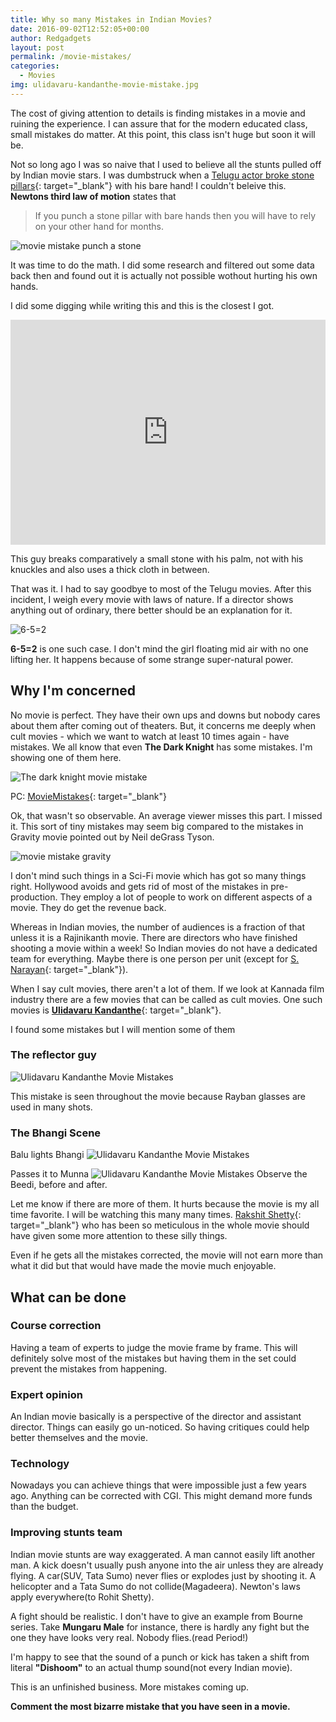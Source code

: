 ```yaml
---
title: Why so many Mistakes in Indian Movies?
date: 2016-09-02T12:52:05+00:00
author: Redgadgets
layout: post
permalink: /movie-mistakes/
categories:
  - Movies
img: ulidavaru-kandanthe-movie-mistake.jpg
---
```


The cost of giving attention to details is finding mistakes in a movie and ruining the experience. I can assure that for the modern educated class, small mistakes do matter. At this point, this class isn't huge but soon it will be.

Not so long ago I was so naive that I used to believe all the stunts pulled off by Indian movie stars. I was dumbstruck when a [Telugu actor broke stone pillars](https://youtu.be/EmJQABJ7sUk?t=282){: target="_blank"} with his bare hand! I couldn't beleive this. **Newtons third law of motion** states that 

> If you punch a stone pillar with bare hands then you will have to rely on your other hand for months.

![movie mistake punch a stone](/images/newtons-third-law-punch.jpg)

It was time to do the math. I did some research and filtered out some data back then and found out it is actually not possible wothout hurting his own hands. 

I did some digging while writing this and this is the closest I got.

<iframe width="100%" height="360" src="https://www.youtube.com/embed/6gV3RctrdjM" frameborder="0" allowfullscreen></iframe>

This guy breaks comparatively a small stone with his palm, not with his knuckles and also uses a thick cloth in between.

That was it. I had to say goodbye to most of the Telugu movies. After this incident, I weigh every movie with laws of nature. If a director shows anything out of ordinary, there better should be an explanation for it.

![6-5=2](/images/6-5=2.jpg)

**6-5=2** is one such case. I don't mind the girl floating mid air with no one lifting her. It happens because of some strange super-natural power.


## Why I'm concerned

No movie is perfect. They have their own ups and downs but nobody cares about them after coming out of theaters. But, it concerns me deeply when cult movies - which we want to watch at least 10 times again - have mistakes. We all know that even **The Dark Knight** has some mistakes. I'm showing one of them here.

![The dark knight movie mistake](/images/the-dark-knight-mistake.jpg)

PC: [MovieMistakes](http://www.moviemistakes.com/){: target="_blank"}

Ok, that wasn't so observable. An average viewer misses this part. I missed it. This sort of tiny mistakes may seem big compared to the mistakes in Gravity movie pointed out by Neil deGrass Tyson.

![movie mistake gravity](/images/movie-mistake-gravity-ullocks-Hair.jpg)

I don't mind such things in a Sci-Fi movie which has got so many things right. Hollywood avoids and gets rid of most of the mistakes in pre-production. They employ a lot of people to work on different aspects of a movie. They do get the revenue back. 

Whereas in Indian movies, the number of audiences is a fraction of that unless it is a Rajinikanth movie. There are directors who have finished shooting a movie within a week! So Indian movies do not have a dedicated team for everything. Maybe there is one person per unit (except for [S. Narayan](https://www.youtube.com/watch?v=NOrpPGh2IQo){: target="_blank"}).

When I say cult movies, there aren't a lot of them. If we look at Kannada film industry there are a few movies that can be called as cult movies. One such movies is [**Ulidavaru Kandanthe**](http://www.imdb.com/title/tt3394420/){: target="_blank"}.

I found some mistakes but I will mention some of them

### The reflector guy
![Ulidavaru Kandanthe Movie Mistakes](/images/ulidavaru-kandanthe-movie-mistake.jpg)

This mistake is seen throughout the movie because Rayban glasses are used in many shots.
<br />

### The Bhangi Scene

Balu lights Bhangi
![Ulidavaru Kandanthe Movie Mistakes](/images/ulidavaru-kandanthe-ganja-scene-1.jpg)

Passes it to Munna
![Ulidavaru Kandanthe Movie Mistakes](/images/ulidavaru-kandanthe-ganja-scene-2.jpg)
Observe the Beedi, before and after.

Let me know if there are more of them. It hurts because the movie is my all time favorite. I will be watching this many many times. [Rakshit Shetty](https://www.facebook.com/TheRakshitShetty/){: target="_blank"} who has been so meticulous in the whole movie should have given some more attention to these silly things.

Even if he gets all the mistakes corrected, the movie will not earn more than what it did but that would have made the movie much enjoyable.

## What can be done

### Course correction
Having a team of experts to judge the movie frame by frame. This will definitely solve most of the mistakes but having them in the set could prevent the mistakes from happening.

### Expert opinion
An Indian movie basically is a perspective of the director and assistant director. Things can easily go un-noticed. So having critiques could help better themselves and the movie.

### Technology
Nowadays you can achieve things that were impossible just a few years ago. Anything can be corrected with CGI. This might demand more funds than the budget.

### Improving stunts team
Indian movie stunts are way exaggerated. A man cannot easily lift another man. A kick doesn't usually push anyone into the air unless they are already flying. A car(SUV, Tata Sumo) never flies or explodes just by shooting it. A helicopter and a Tata Sumo do not collide(Magadeera). Newton's laws apply everywhere(to Rohit Shetty).

A fight should be realistic. I don't have to give an example from Bourne series. Take **Mungaru Male** for instance, there is hardly any fight but the one they have looks very real. Nobody flies.(read Period!)

I'm happy to see that the sound of a punch or kick has taken a shift from literal **"Dishoom"** to an actual thump sound(not every Indian movie).

This is an unfinished business. More mistakes coming up.

**Comment the most bizarre mistake that you have seen in a movie.**
